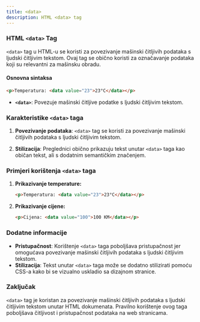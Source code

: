 ```yaml
---
title: <data>
description: HTML <data> tag
---
```


### HTML `<data>` Tag

`<data>` tag u HTML-u se koristi za povezivanje mašinski čitljivih podataka s ljudski čitljivim tekstom. Ovaj tag se obično koristi za označavanje podataka koji su relevantni za mašinsku obradu.

#### Osnovna sintaksa

```html
<p>Temperatura: <data value="23">23°C</data></p>
```

- **`<data>`**: Povezuje mašinski čitljive podatke s ljudski čitljivim tekstom.

### Karakteristike `<data>` taga

1. **Povezivanje podataka**:
   `<data>` tag se koristi za povezivanje mašinski čitljivih podataka s ljudski čitljivim tekstom.

2. **Stilizacija**:
   Preglednici obično prikazuju tekst unutar `<data>` taga kao običan tekst, ali s dodatnim semantičkim značenjem.

### Primjeri korištenja `<data>` taga

1. **Prikazivanje temperature:**

   ```html
   <p>Temperatura: <data value="23">23°C</data></p>
   ```

2. **Prikazivanje cijene:**
   ```html
   <p>Cijena: <data value="100">100 KM</data></p>
   ```

### Dodatne informacije

- **Pristupačnost**: Korištenje `<data>` taga poboljšava pristupačnost jer omogućava povezivanje mašinski čitljivih podataka s ljudski čitljivim tekstom.
- **Stilizacija**: Tekst unutar `<data>` taga može se dodatno stilizirati pomoću CSS-a kako bi se vizualno uskladio sa dizajnom stranice.

### Zaključak

`<data>` tag je koristan za povezivanje mašinski čitljivih podataka s ljudski čitljivim tekstom unutar HTML dokumenata. Pravilno korištenje ovog taga poboljšava čitljivost i pristupačnost podataka na web stranicama.
